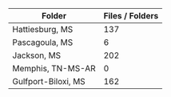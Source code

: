 | Folder              |   Files / Folders |
|---------------------|-------------------|
| Hattiesburg, MS     |               137 |
| Pascagoula, MS      |                 6 |
| Jackson, MS         |               202 |
| Memphis, TN-MS-AR   |                 0 |
| Gulfport-Biloxi, MS |               162 |
